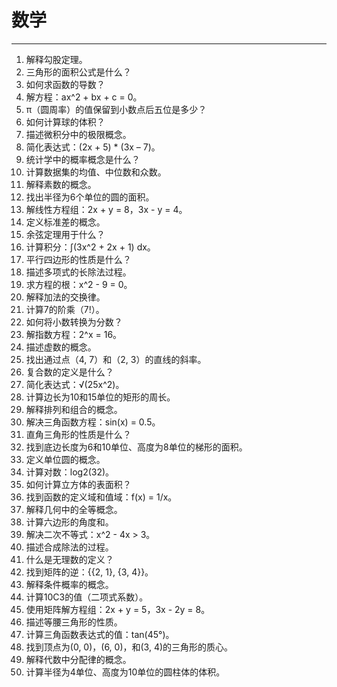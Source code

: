 # 数学

---

1. 解释勾股定理。
2. 三角形的面积公式是什么？
3. 如何求函数的导数？
4. 解方程：ax^2 + bx + c = 0。
5. π（圆周率）的值保留到小数点后五位是多少？
6. 如何计算球的体积？
7. 描述微积分中的极限概念。
8. 简化表达式：(2x + 5) * (3x – 7)。
9. 统计学中的概率概念是什么？
10. 计算数据集的均值、中位数和众数。
11. 解释素数的概念。
12. 找出半径为6个单位的圆的面积。
13. 解线性方程组：2x + y = 8，3x - y = 4。
14. 定义标准差的概念。
15. 余弦定理用于什么？
16. 计算积分：∫(3x^2 + 2x + 1) dx。
17. 平行四边形的性质是什么？
18. 描述多项式的长除法过程。
19. 求方程的根：x^2 - 9 = 0。
20. 解释加法的交换律。
21. 计算7的阶乘（7!）。
22. 如何将小数转换为分数？
23. 解指数方程：2^x = 16。
24. 描述虚数的概念。
25. 找出通过点（4, 7）和（2, 3）的直线的斜率。
26. 复合数的定义是什么？
27. 简化表达式：√(25x^2)。
28. 计算边长为10和15单位的矩形的周长。
29. 解释排列和组合的概念。
30. 解决三角函数方程：sin(x) = 0.5。
31. 直角三角形的性质是什么？
32. 找到底边长度为6和10单位、高度为8单位的梯形的面积。
33. 定义单位圆的概念。
34. 计算对数：log2(32)。
35. 如何计算立方体的表面积？
36. 找到函数的定义域和值域：f(x) = 1/x。
37. 解释几何中的全等概念。
38. 计算六边形的角度和。
39. 解决二次不等式：x^2 - 4x > 3。
40. 描述合成除法的过程。
41. 什么是无理数的定义？
42. 找到矩阵的逆：{{2, 1}, {3, 4}}。
43. 解释条件概率的概念。
44. 计算10C3的值（二项式系数）。
45. 使用矩阵解方程组：2x + y = 5，3x - 2y = 8。
46. 描述等腰三角形的性质。
47. 计算三角函数表达式的值：tan(45°)。
48. 找到顶点为(0, 0)，(6, 0)，和(3, 4)的三角形的质心。
49. 解释代数中分配律的概念。
50. 计算半径为4单位、高度为10单位的圆柱体的体积。